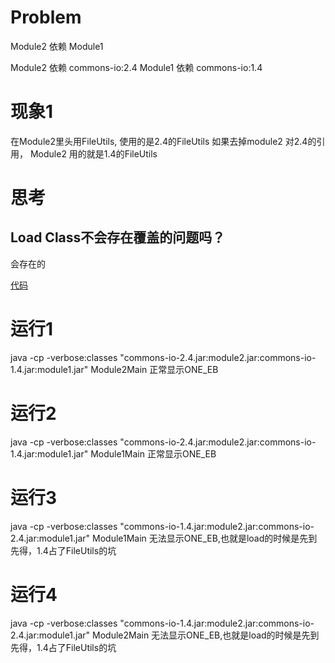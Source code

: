 # Problem
Module2 依赖 Module1

Module2 依赖 commons-io:2.4
Module1 依赖 commons-io:1.4

# 现象1
​在Module2里头用FileUtils, 使用的是2.4的FileUtils
如果去掉module2 对2.4的引用， Module2 用的就是1.4的FileUtils

# 思考

## Load Class不会存在覆盖的问题吗？
会存在的

[代码](https://github.com/zycbobby/loadclass)

# 运行1
java -cp -verbose:classes "commons-io-2.4.jar:module2.jar:commons-io-1.4.jar:module1.jar" Module2Main
正常显示ONE_EB

# 运行2
java -cp -verbose:classes "commons-io-2.4.jar:module2.jar:commons-io-1.4.jar:module1.jar" Module1Main
正常显示ONE_EB

# 运行3
java -cp -verbose:classes "commons-io-1.4.jar:module2.jar:commons-io-2.4.jar:module1.jar" Module1Main
无法显示ONE_EB,也就是load的时候是先到先得，1.4占了FileUtils的坑

# 运行4
java -cp -verbose:classes "commons-io-1.4.jar:module2.jar:commons-io-2.4.jar:module1.jar" Module2Main
无法显示ONE_EB,也就是load的时候是先到先得，1.4占了FileUtils的坑


